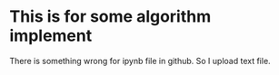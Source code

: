 # This is for some algorithm implement

There is something wrong for ipynb file in github. So I upload text file.
